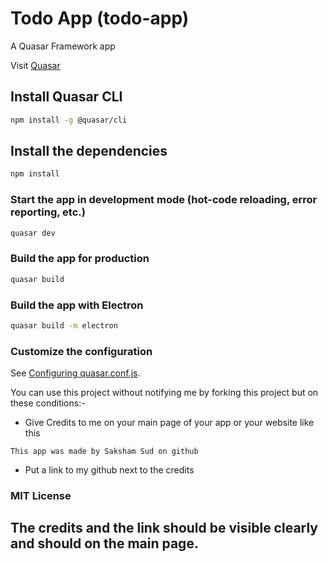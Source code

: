 # Todo App (todo-app)

A Quasar Framework app

Visit [Quasar](https://quasar.dev/)

## Install Quasar CLI
```bash
npm install -g @quasar/cli
```

## Install the dependencies
```bash
npm install
```

### Start the app in development mode (hot-code reloading, error reporting, etc.)
```bash
quasar dev
```

### Build the app for production
```bash
quasar build
```

### Build the app with Electron
```bash
quasar build -m electron
```

### Customize the configuration
See [Configuring quasar.conf.js](https://quasar.dev/quasar-cli/quasar-conf-js).

You can use this project without notifying me by forking this project but on these conditions:-
+ Give Credits to me on your main page of your app or your website like this
```
This app was made by Saksham Sud on github
```
+ Put a link to my github next to the credits

### MIT License

## The credits and the link should be visible clearly and should on the main page.
